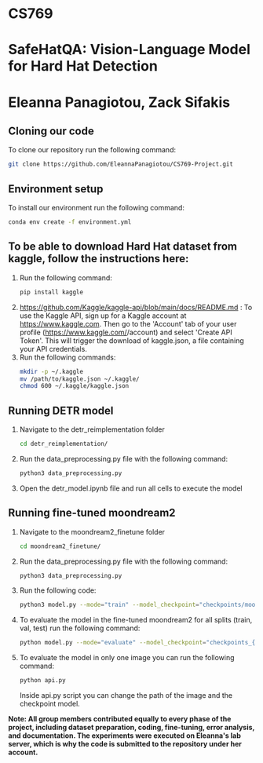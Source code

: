 # CS769
# SafeHatQA: Vision-Language Model for Hard Hat Detection
# Eleanna Panagiotou, Zack Sifakis 

## Cloning our code
To clone our repository run the following command:
```bash
git clone https://github.com/EleannaPanagiotou/CS769-Project.git
```
## Environment setup
To install our environment run the following command:
```bash
conda env create -f environment.yml
```
## To be able to download Hard Hat dataset from kaggle, follow the instructions here: 
1. Run the following command:
    ```bash
    pip install kaggle
    ```
2. https://github.com/Kaggle/kaggle-api/blob/main/docs/README.md : To use the Kaggle API, sign up for a Kaggle account at https://www.kaggle.com. Then go to the 'Account' tab of your user profile (https://www.kaggle.com/<username>/account) and select 'Create API Token'. This will trigger the download of kaggle.json, a file containing your API credentials.
3.  Run the following commands:
    ```bash
    mkdir -p ~/.kaggle 
    mv /path/to/kaggle.json ~/.kaggle/ 
    chmod 600 ~/.kaggle/kaggle.json
    ```

## Running DETR model
1. Navigate to the detr_reimplementation folder
    ```bash
    cd detr_reimplementation/
    ```
2. Run the data_preprocessing.py file with the following command:
    ```bash
    python3 data_preprocessing.py
    ```
3. Open the detr_model.ipynb file and run all cells to execute the model

## Running fine-tuned moondream2 
1. Navigate to the moondream2_finetune folder
    ```bash
    cd moondream2_finetune/
    ```
2. Run the data_preprocessing.py file with the following command:
    ```bash
    python3 data_preprocessing.py
    ```
3. Run the following code:
    ```bash
    python3 model.py --mode="train" --model_checkpoint="checkpoints/moondream-ft"
    ```
4. To evaluate the model in the fine-tuned moondream2 for all splits (train, val, test) run the following command: 
    ```bash
    python model.py --mode="evaluate" --model_checkpoint="checkpoints_{num_of_epochs}/moondream-ft"
    ```
5. To evaluate the model in only one image you can run the following command:
    ```bash
    python api.py
    ```
    Inside api.py script you can change the path of the image and the checkpoint model.

**Note:  All group members contributed equally to every phase of the project, including dataset preparation, coding, fine-tuning, error analysis, and documentation. The experiments were executed on Eleanna's lab server, which is why the code is submitted to the repository under her account.**




